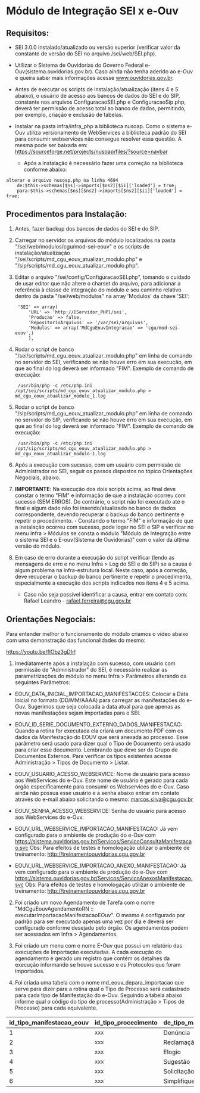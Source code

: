 
# Módulo de Integração SEI x e-Ouv

## Requisitos:
- SEI 3.0.0 instalado/atualizado ou versão superior (verificar valor da constante de versão do SEI no arquivo /sei/web/SEI.php).

- Utilizar o Sistema de Ouvidorias do Governo Federal e-Ouv(sistema.ouvidorias.gov.br). Caso ainda não tenha aderido ao e-Ouv e queira saber mais informações acesse www.ouvidorias.gov.br.
		
- Antes de executar os scripts de instalação/atualização (itens 4 e 5 abaixo), o usuário de acesso aos bancos de dados do SEI e do SIP, constante nos arquivos ConfiguracaoSEI.php e ConfiguracaoSip.php, deverá ter permissão de acesso total ao banco de dados, permitindo, por exemplo, criação e exclusão de tabelas.

- Instalar na pasta infra/infra_php a biblioteca nusoap. Como o sistema e-Ouv utiliza versionamento de WebServices a biblioteca padrão do SEI para consumir webservices não consegue resolver essa questão. A mesma pode ser baixada em: https://sourceforge.net/projects/nusoap/files/?source=navbar
	- Após a instalação é necessário fazer uma correção na biblioteca conforme abaixo:
	
	

> 
	alterar o arquivo nusoap.php na linha 4694
		de:$this->schemas[$ns]->imports[$ns2][$ii]['loaded'] = true; 
		para:$this->schemas[$ns][$ns2]->imports[$ns2][$ii]['loaded'] = true; 


## Procedimentos para Instalação:

1. Antes, fazer backup dos bancos de dados do SEI e do SIP.

2. Carregar no servidor os arquivos do módulo localizados na pasta "/sei/web/modulos/cgu/mod-sei-eouv" e os scripts de instalação/atualização "/sei/scripts/md_cgu_eouv_atualizar_modulo.php" e "/sip/scripts/md_cgu_eouv_atualizar_modulo.php".

3. Editar o arquivo "/sei/config/ConfiguracaoSEI.php", tomando o cuidado de usar editor que não altere o charset do arquivo, para adicionar a referência à classe de integração do módulo e seu caminho relativo dentro da pasta "/sei/web/modulos" na array 'Modulos' da chave 'SEI':

		'SEI' => array(
			'URL' => 'http://[Servidor_PHP]/sei',
			'Producao' => false,
			'RepositorioArquivos' => '/var/sei/arquivos',
			'Modulos' => array('MdCguEouvIntegracao' => 'cgu/mod-sei-eouv',)
			),

4. Rodar o script de banco "/sei/scripts/md_cgu_eouv_atualizar_modulo.php" em linha de comando no servidor do SEI, verificando se não houve erro em sua execução, em que ao final do log deverá ser informado "FIM". Exemplo de comando de execução:

		/usr/bin/php -c /etc/php.ini /opt/sei/scripts/md_cgu_eouv_atualizar_modulo.php > md_cgu_eouv_atualizar_modulo_1.log

5. Rodar o script de banco "/sip/scripts/md_cgu_eouv_atualizar_modulo.php" em linha de comando no servidor do SIP, verificando se não houve erro em sua execução, em que ao final do log deverá ser informado "FIM". Exemplo de comando de execução:

		/usr/bin/php -c /etc/php.ini /opt/sip/scripts/md_cgu_eouv_atualizar_modulo.php > md_cgu_eouv_atualizar_modulo-1.log

6. Após a execução com sucesso, com um usuário com permissão de Administrador no SEI, seguir os passos dispostos no tópico Orientações Negociais, abaixo.

7. **IMPORTANTE**: Na execução dos dois scripts acima, ao final deve constar o termo "FIM" e informação de que a instalação ocorreu com sucesso (SEM ERROS). Do contrário, o script não foi executado até o final e algum dado não foi inserido/atualizado no banco de dados correspondente, devendo recuperar o backup do banco pertinente e repetir o procedimento.
		- Constando o termo "FIM" e informação de que a instalação ocorreu com sucesso, pode logar no SEI e SIP e verificar no menu Infra > Módulos se consta o módulo "Módulo de Integração entre o sistema SEI e o E-ouv(Sistema de Ouvidorias)" com o valor da última versão do módulo.

8. Em caso de erro durante a execução do script verificar (lendo as mensagens de erro e no menu Infra > Log do SEI e do SIP) se a causa é algum problema na infra-estrutura local. Neste caso, após a correção, deve recuperar o backup do banco pertinente e repetir o procedimento, especialmente a execução dos scripts indicados nos itens 4 e 5 acima.

	- Caso não seja possível identificar a causa, entrar em contato com: Rafael Leandro - rafael.ferreira@cgu.gov.br

## Orientações Negociais:

Para entender melhor o funcionamento do módulo criamos o vídeo abaixo com uma demonstração das funcionalidades do mesmo:

https://youtu.be/flObz3gDIrI

1. Imediatamente após a instalação com sucesso, com usuário com permissão de "Administrador" do SEI, é necessário realizar as parametrizações do módulo no menu Infra > Parâmetros alterando os seguintes Parâmetros:

- EOUV_DATA_INICIAL_IMPORTACAO_MANIFESTACOES: Colocar a Data Inicial no formato (DD/MM/AAAA) para carregar as manifestações do e-Ouv. Sugerimos que seja colocada a data atual para que apenas as novas manifestações sejam importadas para o SEI.

- EOUV_ID_SERIE_DOCUMENTO_EXTERNO_DADOS_MANIFESTACAO: Quando a rotina for executada ela criará um documento PDF com os dados da Manifestação do EOUV que será anexada ao processo. Esse parâmetro será usado para dizer qual o Tipo de Documento será usado para criar esse documento. Lembrando que deve ser do Grupo de Documentos Externos. Para verificar os tipos existentes acesse Administração > Tipos de Documento > Listar.

- EOUV_USUARIO_ACESSO_WEBSERVICE: Nome de usuário para acesso aos WebServices do e-Ouv.
Este nome de usuário é gerado para cada órgão especificamente para consumir os Webservices do e-Ouv.
Caso ainda não possua esse usuário e a senha abaixo entrar em contato através do e-mail abaixo solicitando o mesmo: marcos.silva@cgu.gov.br

- EOUV_SENHA_ACESSO_WEBSERVICE: Senha do usuário para acesso aos WebServices do e-Ouv.

- EOUV_URL_WEBSERVICE_IMPORTACAO_MANIFESTACAO: Já vem configurado para o ambiente de produção do e-Ouv com https://sistema.ouvidorias.gov.br/Servicos/ServicoConsultaManifestacao.svc
Obs: Para efeitos de testes e homologação utilizar o ambiente de treinamento: http://treinamentoouvidorias.cgu.gov.br

- EOUV_URL_WEBSERVICE_IMPORTACAO_ANEXO_MANIFESTACAO: Já vem configurado para o ambiente de produção do e-Ouv com https://sistema.ouvidorias.gov.br/Servicos/ServicoAnexosManifestacao.svc
Obs: Para efeitos de testes e homologação utilizar o ambiente de treinamento: http://treinamentoouvidorias.cgu.gov.br

2. Foi criado um novo Agendamento de Tarefa com o nome "MdCguEouvAgendamentoRN :: executarImportacaoManifestacaoEOuv". O mesmo é configurado por padrão para ser executado apenas uma vez por dia e deverá ser configurado conforme desejado pelo órgão. Os agendamentos podem ser acessados em Infra > Agendamentos.

3. Foi criado um menu com o nome E-Ouv que possui um relatório das execuções de Importação executadas. A cada execução do agendamento é gerado um registro que contém os detalhes da execução informando se houve sucesso e os Protocolos que foram importados.

4. Foi criada uma tabela com o nome md_eouv_depara_importacao que serve para dizer para a rotina qual o Tipo de Processo será cadastrado para cada tipo de Manifestação do e-Ouv. Seguindo a tabela abaixo informe qual o código do tipo de processo(Administração > Tipos de Processo) para cada equivalente. 

|id_tipo_manifestacao_eouv |id_tipo_procecimento    |de_tipo_manifestacao_eouv |
|--------------------------|------------------------|--------------------------|
|1                         |`xxx`                   |Denúncia                  |
|2                         |`xxx`                   |Reclamação                |
|3                         |`xxx`                   |Elogio                    |
|4                         |`xxx`                   |Sugestão                  |
|5                         |`xxx`                   |Solicitação               |
|6                         |`xxx`                   |Simplifique               |
